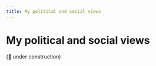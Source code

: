 ```yaml
---
title: My political and social views
---
```


# My political and social views

(:hammer: under construction)